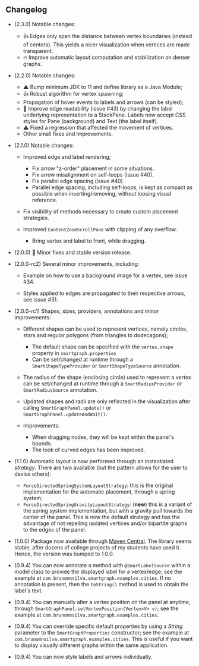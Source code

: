 ## Changelog

- (2.3.0) Notable changes:
    
    - 👍 Edges only span the distance between vertex boundaries (instead of centers). This yields a nicer visualization when vertices are made transparent.
    - 🔥 Improve automatic layout computation and stabilization on denser graphs.
  
- (2.2.0) Notable changes:

    - ⚠️ Bump minimum JDK to 11 and define library as a Java Module;
    - 👍 Robust algorithm for vertex spawning;
    - Propagation of hover events to labels and arrows (can be styled);
    - 🎉 Improve edge readability (issue #43) by changing the label underlying representation to a StackPane. Labels now accept CSS styles for Pane (background) and Text (the label itself).
    - ⚠️ Fixed a regression that affected the movement of vertices.
    - Other small fixes and improvements.
  
- (2.1.0) Notable changes:
  
    - Improved edge and label rendering;
        - Fix arrow "z-order" placement in some situations.
        - Fix arrow misalignment on self-loops (issue \#40).
        - Fix parallel edge spacing (issue \#40).      
        - Parallel edge spacing, including self-loops, is kept as compact as possible when inserting/removing, without loosing visual reference.
    
    - Fix visibility of methods necessary to create custom placement strategies.
  
    - Improved `ContentZoomScrollPane` with clipping of any overflow.

      - Bring vertex and label to front, while dragging.
    
- (2.0.0) 🎉 Minor fixes and stable version release.

- (2.0.0-rc2) Several minor improvements, including:

    - Example on how to use a background image for a vertex, see issue \#34.

    - Styles applied to edges are propagated to their respective arrows, see issue \#31.

- (2.0.0-rc1) Shapes, sizes, providers, annotations and minor improvements:

    - Different shapes can be used to represent vertices, namely circles, stars and regular polygons (from triangles to dodecagons);
        - The default shape can be specified with the `vertex.shape` property in `smartgraph.properties`
        - Can be set/changed at runtime through a `SmartShapeTypeProvider` or `SmartShapeTypeSource` annotation.

    - The radius of the shape (enclosing circle) used to represent a vertex can be set/changed at runtime through a `SmartRadiusProvider` or `SmartRadiusSource` annotation.

    - Updated shapes and radii are only reflected in the visualization after calling `SmartGraphPanel.update()` or `SmartGraphPanel.updateAndWait()`.

    - Improvements:
        - When dragging nodes, they will be kept within the panel's bounds.
        - The look of curved edges has been improved.

- (1.1.0) Automatic layout is now performed through an instantiated *strategy*. There are two available (but the pattern allows for the user to devise others):

    - `ForceDirectedSpringSystemLayoutStrategy`: this is the original implementation for the automatic placement, through a spring system;
    - `ForceDirectedSpringGravityLayoutStrategy`: (**new**) this is a variant of the spring system implementation, but with a gravity pull towards the center of the panel. This is now the default strategy and has the advantage of not repelling isolated vertices and/or bipartite graphs to the edges of the panel.

- (1.0.0) Package now available through [Maven Central](https://central.sonatype.com/namespace/com.brunomnsilva). The library seems stable, after dozens of college projects of my students have used it. Hence, the version was bumped to 1.0.0.

- (0.9.4) You can now annotate a method with `@SmartLabelSource` within a model class to provide the displayed label for a vertex/edge; see the example at `com.brunomnsilva.smartgraph.examples.cities`. If no annotation is present, then the `toString()` method is used to obtain the label's text.

- (0.9.4) You can manually alter a vertex position on the panel at anytime, through `SmartGraphPanel.setVertexPosition(Vertex<V> v)`; see the example at `com.brunomnsilva.smartgraph.examples.cities`.

- (0.9.4) You can override specific default properties by using a *String* parameter to the `SmartGraphProperties` constructor; see the example at `com.brunomnsilva.smartgraph.examples.cities`. This is useful if you want to display visually different graphs within the same application.

- (0.9.4) You can now style labels and arrows individually.